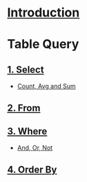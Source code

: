 # [Introduction](https://github.com/yangshiteng/StatQuest-Study-Notes/blob/main/SQL/Introduction.md)
# Table Query
## [1. Select](https://github.com/yangshiteng/StatQuest-Study-Notes/blob/main/SQL/select.md)
  * [Count, Avg and Sum](https://github.com/yangshiteng/StatQuest-Study-Notes/blob/main/SQL/Count%2C%20Avg%20and%20Sum.md)
## [2. From](https://github.com/yangshiteng/StatQuest-Study-Notes/blob/main/Notes/SQL_join.md)
## [3. Where](https://github.com/yangshiteng/StatQuest-Study-Notes/blob/main/SQL/where.md)
  * [And, Or, Not](https://github.com/yangshiteng/StatQuest-Study-Notes/blob/main/SQL/And%2C%20Or%2C%20Not.md)
## [4. Order By](https://github.com/yangshiteng/StatQuest-Study-Notes/blob/main/SQL/Order_by.md)
